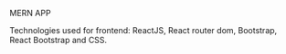 MERN APP

Technologies used for frontend: ReactJS, React router dom, Bootstrap, React Bootstrap and CSS.
